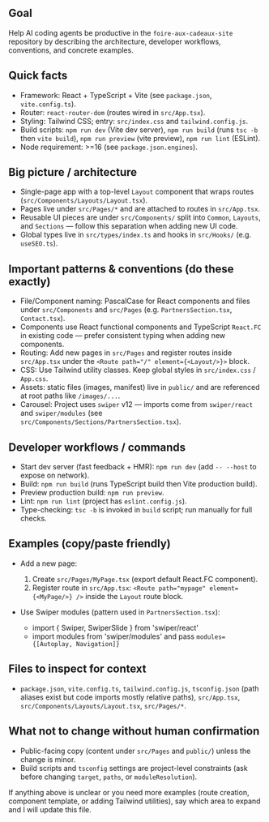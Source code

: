## Goal
Help AI coding agents be productive in the `foire-aux-cadeaux-site` repository by describing the architecture, developer workflows, conventions, and concrete examples.

## Quick facts
- Framework: React + TypeScript + Vite (see `package.json`, `vite.config.ts`).
- Router: `react-router-dom` (routes wired in `src/App.tsx`).
- Styling: Tailwind CSS; entry: `src/index.css` and `tailwind.config.js`.
- Build scripts: `npm run dev` (Vite dev server), `npm run build` (runs `tsc -b` then `vite build`), `npm run preview` (vite preview), `npm run lint` (ESLint).
- Node requirement: >=16 (see `package.json.engines`).

## Big picture / architecture
- Single-page app with a top-level `Layout` component that wraps routes (`src/Components/Layouts/Layout.tsx`).
- Pages live under `src/Pages/*` and are attached to routes in `src/App.tsx`.
- Reusable UI pieces are under `src/Components/` split into `Common`, `Layouts`, and `Sections` — follow this separation when adding new UI code.
- Global types live in `src/types/index.ts` and hooks in `src/Hooks/` (e.g. `useSEO.ts`).

## Important patterns & conventions (do these exactly)
- File/Component naming: PascalCase for React components and files under `src/Components` and `src/Pages` (e.g. `PartnersSection.tsx`, `Contact.tsx`).
- Components use React functional components and TypeScript `React.FC` in existing code — prefer consistent typing when adding new components.
- Routing: Add new pages in `src/Pages` and register routes inside `src/App.tsx` under the `<Route path="/" element={<Layout/>}>` block.
- CSS: Use Tailwind utility classes. Keep global styles in `src/index.css` / `App.css`.
- Assets: static files (images, manifest) live in `public/` and are referenced at root paths like `/images/...`.
- Carousel: Project uses `swiper` v12 — imports come from `swiper/react` and `swiper/modules` (see `src/Components/Sections/PartnersSection.tsx`).

## Developer workflows / commands
- Start dev server (fast feedback + HMR): `npm run dev` (add `-- --host` to expose on network).
- Build: `npm run build` (runs TypeScript build then Vite production build).
- Preview production build: `npm run preview`.
- Lint: `npm run lint` (project has `eslint.config.js`).
- Type-checking: `tsc -b` is invoked in `build` script; run manually for full checks.

## Examples (copy/paste friendly)
- Add a new page:
  1. Create `src/Pages/MyPage.tsx` (export default React.FC component).
  2. Register route in `src/App.tsx`: `<Route path="mypage" element={<MyPage/>} />` inside the `Layout` route block.

- Use Swiper modules (pattern used in `PartnersSection.tsx`):
  - import { Swiper, SwiperSlide } from 'swiper/react'
  - import modules from 'swiper/modules' and pass `modules={[Autoplay, Navigation]}`

## Files to inspect for context
- `package.json`, `vite.config.ts`, `tailwind.config.js`, `tsconfig.json` (path aliases exist but code imports mostly relative paths), `src/App.tsx`, `src/Components/Layouts/Layout.tsx`, `src/Pages/*`.

## What not to change without human confirmation
- Public-facing copy (content under `src/Pages` and `public/`) unless the change is minor.
- Build scripts and `tsconfig` settings are project-level constraints (ask before changing `target`, `paths`, or `moduleResolution`).

If anything above is unclear or you need more examples (route creation, component template, or adding Tailwind utilities), say which area to expand and I will update this file.

